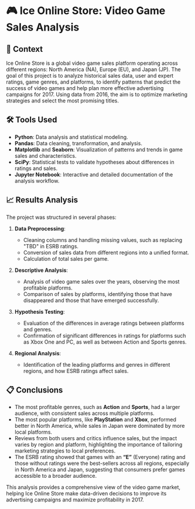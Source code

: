 # 🎮 Ice Online Store: Video Game Sales Analysis

## 📝 Context
Ice Online Store is a global video game sales platform operating across different regions: North America (NA), Europe (EU), and Japan (JP). The goal of this project is to analyze historical sales data, user and expert ratings, game genres, and platforms, to identify patterns that predict the success of video games and help plan more effective advertising campaigns for 2017. Using data from 2016, the aim is to optimize marketing strategies and select the most promising titles.

## 🛠️ Tools Used
- **Python**: Data analysis and statistical modeling.
- **Pandas**: Data cleaning, transformation, and analysis.
- **Matplotlib** and **Seaborn**: Visualization of patterns and trends in game sales and characteristics.
- **SciPy**: Statistical tests to validate hypotheses about differences in ratings and sales.
- **Jupyter Notebook**: Interactive and detailed documentation of the analysis workflow.

## 📈 Results Analysis
The project was structured in several phases:

1. **Data Preprocessing**:
   - Cleaning columns and handling missing values, such as replacing "TBD" in ESRB ratings.
   - Conversion of sales data from different regions into a unified format.
   - Calculation of total sales per game.

2. **Descriptive Analysis**:
   - Analysis of video game sales over the years, observing the most profitable platforms.
   - Comparison of sales by platforms, identifying those that have disappeared and those that have emerged successfully.

3. **Hypothesis Testing**:
   - Evaluation of the differences in average ratings between platforms and genres.
   - Confirmation of significant differences in ratings for platforms such as Xbox One and PC, as well as between Action and Sports genres.

4. **Regional Analysis**:
   - Identification of the leading platforms and genres in different regions, and how ESRB ratings affect sales.

## 📋 Conclusions
- The most profitable genres, such as **Action** and **Sports**, had a larger audience, with consistent sales across multiple platforms.
- The most popular platforms, like **PlayStation** and **Xbox**, performed better in North America, while sales in Japan were dominated by more local platforms.
- Reviews from both users and critics influence sales, but the impact varies by region and platform, highlighting the importance of tailoring marketing strategies to local preferences.
- The ESRB rating showed that games with an **“E”** (Everyone) rating and those without ratings were the best-sellers across all regions, especially in North America and Japan, suggesting that consumers prefer games accessible to a broader audience.

This analysis provides a comprehensive view of the video game market, helping Ice Online Store make data-driven decisions to improve its advertising campaigns and maximize profitability in 2017.
